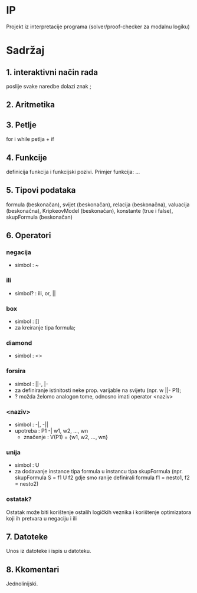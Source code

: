 # IP
Projekt iz interpretacije programa (solver/proof-checker za modalnu logiku)

# Sadržaj

## 1. interaktivni način rada
poslije svake naredbe dolazi znak ;

## 2. Aritmetika

## 3. Petlje 
for i while petlja + if

## 4. Funkcije
definicija funkcija i funkcijski pozivi. Primjer funkcija: ... 

## 5. Tipovi podataka
formula (beskonačan), svijet (beskonačan), relacija (beskonačna), valuacija (beskonačna), KripkeovModel (beskonačan), konstante (true i false), skupFormula (beskonačan)

## 6. Operatori

### negacija
* simbol : ~

### ili
* simbol? : ili, or, ||

### box
* simbol : []
* za kreiranje tipa formula;

### diamond 
* simbol : <>

### forsira
* simbol : ||-, |-
* za definiranje istinitosti neke prop. varijable na svijetu (npr. w ||- P1);
* ? možda želomo analogon tome, odnosno imati operator \<naziv\>
  
### \<naziv\>
* simbol : -|, -||
* upotreba : P1 -| w1, w2, ..., wn 
	* značenje : V(P1) = {w1, w2, ..., wn} 

### unija
* simbol : U
* za dodavanje instance tipa formula u instancu tipa skupFormula (npr. skupFormula S = f1 U f2 gdje smo ranije definirali formula f1 = nesto1, f2 = nesto2)

### ostatak?
Ostatak može biti korištenje ostalih logičkih veznika i korištenje optimizatora koji ih pretvara u negaciju i ili

## 7. Datoteke
Unos iz datoteke i ispis u datoteku.

## 8. Kkomentari
Jednolinijski.
